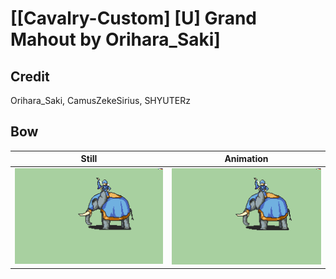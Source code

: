 # [\[Cavalry-Custom\] \[U\] Grand Mahout by Orihara_Saki]

## Credit

Orihara_Saki, CamusZekeSirius, SHYUTERz
	
## Bow

| Still | Animation |
| :---: | :-------: |
| ![Bow still](./Bow_000.png) | ![Bow animation](./Bow.gif) |
